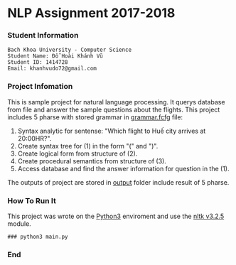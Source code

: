 # NLP Assignment 2017-2018
### Student Information

	Bach Khoa University - Computer Science
	Student Name: Đỗ Hoài Khánh Vũ
	Student ID: 1414728
	Email: khanhvudo72@gmail.com

### Project Infomation
This is sample project for natural language processing. It querys database from file and answer the sample questions about the flights. This project includes 5 pharse with stored grammar in [grammar.fcfg](https://github.com/vudhk/nlp-python3/blob/master/grammar.fcfg "grammar.fcfg") file: 
1. Syntax analytic for sentense: "Which flight to Huế city arrives at 20:00HR?".
2. Create syntax tree for (1) in the form "(" and ")".
3. Create logical form from structure of (2).
4. Create procedural semantics from structure of (3).
5. Access database and find the answer information for question in the (1).

The outputs of project are stored in [output](https://github.com/vudhk/nlp-python3/tree/master/output "output") folder include result of 5 pharse.

### How To Run It
This project was wrote on the [Python3](https://www.python.org/ "Python3") enviroment and use the [nltk v3.2.5](http://www.nltk.org/ "nltk v3.2.5") module.

	### python3 main.py

### End
